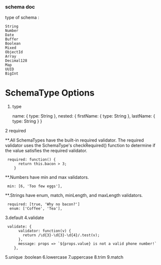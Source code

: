 ### schema doc 


type of schema : 

    String
    Number
    Date
    Buffer
    Boolean
    Mixed
    ObjectId
    Array
    Decimal128
    Map
    UUID
    BigInt


# SchemaType Options

1. type

      name: { type: String },
      nested: {
        firstName: { type: String },
        lastName: { type: String }
      }

2 required 

**.All SchemaTypes have the built-in required validator. The required validator uses the SchemaType's checkRequired() function to determine if the value satisfies the required validator.

     required: function() {
          return this.bacon > 3;
        }


**.Numbers have min and max validators.

   
     min: [6, 'Too few eggs'],


**.Strings have enum, match, minLength, and maxLength validators.

     required: [true, 'Why no bacon?']
      enum: ['Coffee', 'Tea'],
      
3.default
4.validate

     validate: {
          validator: function(v) {
            return /\d{3}-\d{3}-\d{4}/.test(v);
          },
          message: props => `${props.value} is not a valid phone number!`
        },

5.unique :boolean
6.lowercase
7.uppercase
8.trim
9.match

    





